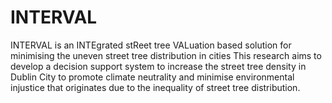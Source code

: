 # INTERVAL
INTERVAL is an INTEgrated stReet tree VALuation based solution for minimising the uneven street tree distribution in cities This research aims to develop a decision support system to increase the street tree density in Dublin City to promote climate neutrality and minimise environmental injustice that originates due to the inequality of street tree distribution.  
